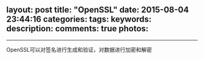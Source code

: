 layout: post
title: "OpenSSL"
date: 2015-08-04 23:44:16
categories:
tags:
keywords:
description:
comments: true
photos:
-
---
OpenSSL可以对签名进行生成和验证，对数据进行加密和解密
